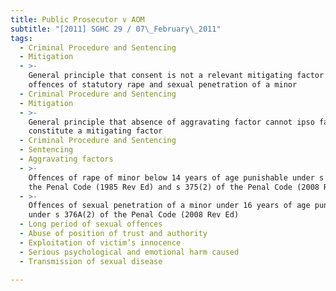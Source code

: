 ```yaml
---
title: Public Prosecutor v AOM
subtitle: "[2011] SGHC 29 / 07\_February\_2011"
tags:
  - Criminal Procedure and Sentencing
  - Mitigation
  - >-
    General principle that consent is not a relevant mitigating factor for
    offences of statutory rape and sexual penetration of a minor
  - Criminal Procedure and Sentencing
  - Mitigation
  - >-
    General principle that absence of aggravating factor cannot ipso facto
    constitute a mitigating factor
  - Criminal Procedure and Sentencing
  - Sentencing
  - Aggravating factors
  - >-
    Offences of rape of minor below 14 years of age punishable under s 376(1) of
    the Penal Code (1985 Rev Ed) and s 375(2) of the Penal Code (2008 Rev Ed)
  - >-
    Offences of sexual penetration of a minor under 16 years of age punishable
    under s 376A(2) of the Penal Code (2008 Rev Ed)
  - Long period of sexual offences
  - Abuse of position of trust and authority
  - Exploitation of victim’s innocence
  - Serious psychological and emotional harm caused
  - Transmission of sexual disease

---
```


